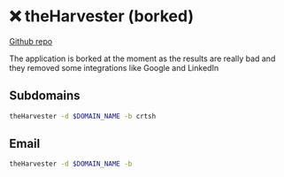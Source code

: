 # ❌ theHarvester (borked)

[Github repo](https://github.com/laramies/theHarvester)

The application is borked at the moment as the results are really bad and they removed some integrations like Google and LinkedIn

## Subdomains

```bash
theHarvester -d $DOMAIN_NAME -b crtsh
```

## Email

```bash
theHarvester -d $DOMAIN_NAME -b 
```
